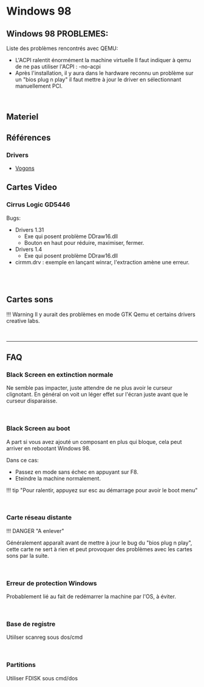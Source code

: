 # Windows 98
## Windows 98 PROBLEMES:

Liste des problèmes rencontrés avec QEMU:

- L'ACPI ralentit énormément la machine virtuelle Il faut indiquer à qemu de ne pas utiliser l'ACPI : -no-acpi
- Après l'installation, il y aura dans le hardware reconnu un problème sur un "bios plug n play" il faut mettre à jour le driver en sélectionnant manuellement PCI.



<br>

## Materiel
## Références
### Drivers

- [Vogons](http://vogonsdrivers.com/index.php?catid=1&menustate=0,0)

## Cartes Video
### Cirrus Logic GD5446

Bugs:  

- Drivers 1.31  
    - Exe qui posent problème DDraw16.dll  
    - Bouton en haut pour réduire, maximiser, fermer.  
- Drivers 1.4  
    - Exe qui posent problème DDraw16.dll  
- cirmm.drv : exemple en lançant winrar, l'extraction amène une erreur.  

<br>
<br>

## Cartes sons

!!! Warning
    Il y aurait des problèmes en mode GTK Qemu et certains drivers creative labs.


<br>
<hr>

## FAQ
### Black Screen en extinction normale
Ne semble pas impacter, juste attendre de ne plus avoir le curseur clignotant. En général on voit un léger effet sur l'écran juste avant que le curseur disparaisse.

<br>

### Black Screen au boot
A part si vous avez ajouté un composant en plus qui bloque, cela peut arriver en rebootant Windows 98.

Dans ce cas:

- Passez en mode sans échec en appuyant sur F8.  
- Eteindre la machine normalement.


!!! tip "Pour ralentir, appuyez sur esc au démarrage pour avoir le boot menu"

<br>

### Carte réseau distante
!!! DANGER "A enlever"

Généralement apparaît avant de mettre à jour le bug du "bios plug n play", cette carte ne sert à rien et peut provoquer des problèmes avec les cartes sons par la suite.

<br>

### Erreur de protection Windows
Probablement lié au fait de redémarrer la machine par l'OS, à éviter.

<br>

### Base de registre
Utiilser scanreg sous dos/cmd

<br>

### Partitions
Utiliser FDISK sous cmd/dos